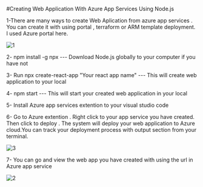 #Creating Web Application With Azure App Services Using Node.js

1-There are many ways to create Web Aplication from azure app services . You can create it with using portal , terraform or ARM template deployment. I used Azure portal here.

![1](https://user-images.githubusercontent.com/95598307/224438204-16dcedc2-b6dd-4978-9c02-ed9acbdfa443.png)

2- npm install -g npx --- Download Node.js globally to your computer if you have not 

3- Run npx create-react-app "Your react app name" --- This will create web application to your local


4- npm start --- This will start your created web application in your local 


5- Install Azure app services extention to your visual studio code

6- Go to Azure extention . Right click to your app service you have created. Then click to deploy . The system will deploy your web application to Azure cloud.You  can track your deployment process with output section from your terminal. 


![3](https://user-images.githubusercontent.com/95598307/224438281-3b63264c-fa0b-4e86-a12c-12872ac5cd4f.png)

7- You can go and view the web app you have created with using the url in Azure app service


![2](https://user-images.githubusercontent.com/95598307/224438514-a55d8b3f-8988-48c5-8e15-e3ac6b5fd8ac.png)
